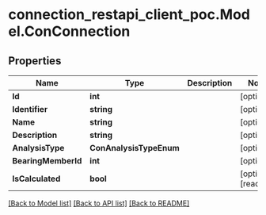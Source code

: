 # connection_restapi_client_poc.Model.ConConnection

## Properties

Name | Type | Description | Notes
------------ | ------------- | ------------- | -------------
**Id** | **int** |  | [optional] 
**Identifier** | **string** |  | [optional] 
**Name** | **string** |  | [optional] 
**Description** | **string** |  | [optional] 
**AnalysisType** | **ConAnalysisTypeEnum** |  | [optional] 
**BearingMemberId** | **int** |  | [optional] 
**IsCalculated** | **bool** |  | [optional] [readonly] 

[[Back to Model list]](../README.md#documentation-for-models) [[Back to API list]](../README.md#documentation-for-api-endpoints) [[Back to README]](../README.md)

